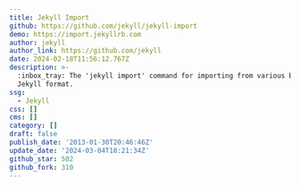 ```yaml
---
title: Jekyll Import
github: https://github.com/jekyll/jekyll-import
demo: https://import.jekyllrb.com
author: jekyll
author_link: https://github.com/jekyll
date: 2024-02-18T11:56:12.767Z
description: >-
  :inbox_tray: The 'jekyll import' command for importing from various blogs to
  Jekyll format.
ssg:
  - Jekyll
css: []
cms: []
category: []
draft: false
publish_date: '2013-01-30T20:46:46Z'
update_date: '2024-03-04T18:21:34Z'
github_star: 502
github_fork: 310
---
```

